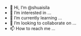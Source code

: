 - 👋 Hi, I’m @shuaisila
- 👀 I’m interested in ...
- 🌱 I’m currently learning ...
- 💞️ I’m looking to collaborate on ...
- 📫 How to reach me ...

<!---
shuaisila/shuaisila is a ✨ special ✨ repository because its `README.md` (this file) appears on your GitHub profile.
You can click the Preview link to take a look at your changes.
--->
